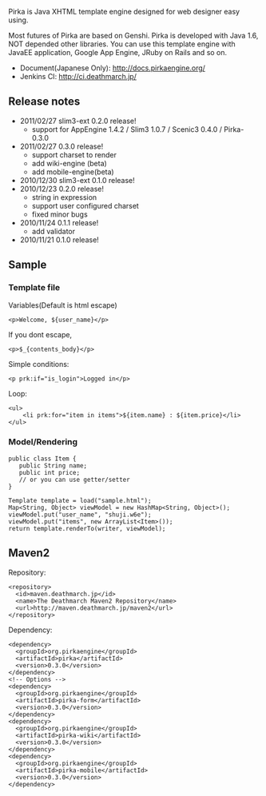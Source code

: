 Pirka is Java XHTML template engine designed for web designer easy using.

Most futures of Pirka are based on Genshi.
Pirka is developed with Java 1.6, NOT depended other libraries.
You can use this template engine with JavaEE application, Google App Engine, JRuby on Rails and so on.
  * Document(Japanese Only): http://docs.pirkaengine.org/
  * Jenkins CI: http://ci.deathmarch.jp/

## Release notes ##
  * 2011/02/27 slim3-ext 0.2.0 release!
    * support for AppEngine 1.4.2 / Slim3 1.0.7 / Scenic3 0.4.0 / Pirka-0.3.0
  * 2011/02/27 0.3.0 release!
    * support charset to render
    * add wiki-engine (beta)
    * add mobile-engine(beta)
  * 2010/12/30 slim3-ext 0.1.0 release!
  * 2010/12/23 0.2.0 release!
    * string in expression
    * support user configured charset
    * fixed minor bugs
  * 2010/11/24 0.1.1 release!
    * add validator
  * 2010/11/21 0.1.0 release!

## Sample ##
### Template file ###
Variables(Default is html escape)
```
<p>Welcome, ${user_name}</p>
```
If you dont escape,
```
<p>$_{contents_body}</p>
```
Simple conditions:
```
<p prk:if="is_login">Logged in</p>
```
Loop:
```
<ul>
    <li prk:for="item in items">${item.name} : ${item.price}</li>
</ul>
```

### Model/Rendering ###
```
public class Item {
   public String name;
   public int price;
   // or you can use getter/setter
}
```
```
Template template = load("sample.html");
Map<String, Object> viewModel = new HashMap<String, Object>();
viewModel.put("user_name", "shuji.w6e");
viewModel.put("items", new ArrayList<Item>());
return template.renderTo(writer, viewModel);
```

## Maven2 ##
Repository:
```
<repository>
  <id>maven.deathmarch.jp</id>
  <name>The Deathmarch Maven2 Repository</name>
  <url>http://maven.deathmarch.jp/maven2</url>
</repository>
```

Dependency:
```
<dependency>
  <groupId>org.pirkaengine</groupId> 
  <artifactId>pirka</artifactId> 
  <version>0.3.0</version> 
</dependency>
<!-- Options -->
<dependency>
  <groupId>org.pirkaengine</groupId> 
  <artifactId>pirka-form</artifactId> 
  <version>0.3.0</version> 
</dependency>
<dependency>
  <groupId>org.pirkaengine</groupId> 
  <artifactId>pirka-wiki</artifactId> 
  <version>0.3.0</version> 
</dependency>
<dependency>
  <groupId>org.pirkaengine</groupId> 
  <artifactId>pirka-mobile</artifactId> 
  <version>0.3.0</version> 
</dependency>
```
